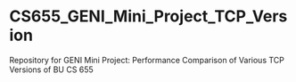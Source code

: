 # CS655_GENI_Mini_Project_TCP_Version
Repository for GENI Mini Project: Performance Comparison of Various TCP Versions of BU CS 655
